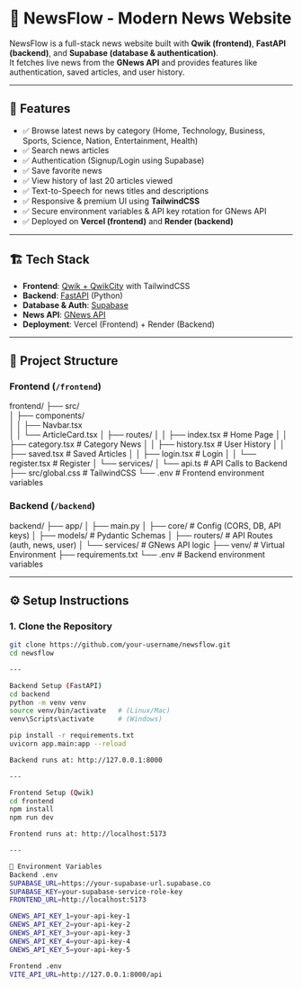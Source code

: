 # 📰 NewsFlow - Modern News Website

NewsFlow is a full-stack news website built with **Qwik (frontend)**, **FastAPI (backend)**, and **Supabase (database & authentication)**.  
It fetches live news from the **GNews API** and provides features like authentication, saved articles, and user history.

---

## 🚀 Features
- ✅ Browse latest news by category (Home, Technology, Business, Sports, Science, Nation, Entertainment, Health)
- ✅ Search news articles
- ✅ Authentication (Signup/Login using Supabase)
- ✅ Save favorite news
- ✅ View history of last 20 articles viewed
- ✅ Text-to-Speech for news titles and descriptions
- ✅ Responsive & premium UI using **TailwindCSS**
- ✅ Secure environment variables & API key rotation for GNews API
- ✅ Deployed on **Vercel (frontend)** and **Render (backend)**

---

## 🏗️ Tech Stack
- **Frontend**: [Qwik + QwikCity](https://qwik.builder.io/) with TailwindCSS
- **Backend**: [FastAPI](https://fastapi.tiangolo.com/) (Python)
- **Database & Auth**: [Supabase](https://supabase.com/)
- **News API**: [GNews API](https://gnews.io/)
- **Deployment**: Vercel (Frontend) + Render (Backend)

---

## 📂 Project Structure

### Frontend (`/frontend`)
frontend/
├── src/ <br>
│ ├── components/ <br>
│ │ ├── Navbar.tsx <br>
│ │ └── ArticleCard.tsx
│ ├── routes/
│ │ ├── index.tsx # Home Page
│ │ ├── category.tsx # Category News
│ │ ├── history.tsx # User History
│ │ ├── saved.tsx # Saved Articles
│ │ ├── login.tsx # Login
│ │ └── register.tsx # Register
│ └── services/
│ └── api.ts # API Calls to Backend
├── src/global.css # TailwindCSS
└── .env # Frontend environment variables


### Backend (`/backend`)
backend/
├── app/
│ ├── main.py
│ ├── core/ # Config (CORS, DB, API keys)
│ ├── models/ # Pydantic Schemas
│ ├── routers/ # API Routes (auth, news, user)
│ └── services/ # GNews API logic
├── venv/ # Virtual Environment
├── requirements.txt
└── .env # Backend environment variables


---

## ⚙️ Setup Instructions

### 1. Clone the Repository
```bash
git clone https://github.com/your-username/newsflow.git
cd newsflow

---

Backend Setup (FastAPI)
cd backend
python -m venv venv
source venv/bin/activate   # (Linux/Mac)
venv\Scripts\activate      # (Windows)

pip install -r requirements.txt
uvicorn app.main:app --reload

Backend runs at: http://127.0.0.1:8000

---

Frontend Setup (Qwik)
cd frontend
npm install
npm run dev

Frontend runs at: http://localhost:5173

---

🔑 Environment Variables
Backend .env
SUPABASE_URL=https://your-supabase-url.supabase.co
SUPABASE_KEY=your-supabase-service-role-key
FRONTEND_URL=http://localhost:5173

GNEWS_API_KEY_1=your-api-key-1
GNEWS_API_KEY_2=your-api-key-2
GNEWS_API_KEY_3=your-api-key-3
GNEWS_API_KEY_4=your-api-key-4
GNEWS_API_KEY_5=your-api-key-5

Frontend .env
VITE_API_URL=http://127.0.0.1:8000/api

